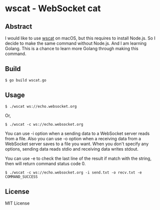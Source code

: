 # wscat - WebSocket cat
## Abstract
I would like to use [wscat](https://github.com/websockets/wscat) on macOS, but this requires to install Node.js.
So I decide to make the same command without Node.js. And I am learning Golang. This is a chance to learn more Golang through making this command.

## Build

```shell
$ go build wscat.go
```

## Usage


```shell
$ ./wscat ws://echo.websocket.org
```

Or, 

```shell
$ ./wscat -c ws://echo.websocket.org
```

You can use -i option when a sending data to a WebSocket server reads from a file. Also you can use -o option when a receiving data from a WebSocket server saves to a file you want.
When you don't specify any options, sending data reads stdio and receiving data writes stdout.

You can use -e to check the last line of the result if match with the string, then will return command status code 0.

```shell
$ ./wscat -c ws://echo.websocket.org -i send.txt -o recv.txt -e COMMAND_SUCCESS
```

## License

MIT License
